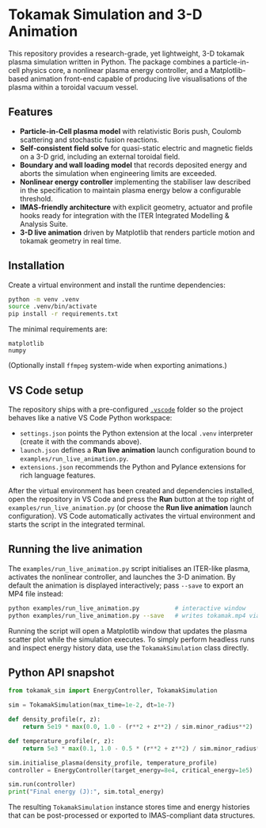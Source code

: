 # Tokamak Simulation and 3-D Animation

This repository provides a research-grade, yet lightweight, 3-D tokamak
plasma simulation written in Python. The package combines a particle-in-cell
physics core, a nonlinear plasma energy controller, and a Matplotlib-based
animation front-end capable of producing live visualisations of the plasma
within a toroidal vacuum vessel.

## Features

- **Particle-in-Cell plasma model** with relativistic Boris push, Coulomb
  scattering and stochastic fusion reactions.
- **Self-consistent field solve** for quasi-static electric and magnetic
  fields on a 3-D grid, including an external toroidal field.
- **Boundary and wall loading model** that records deposited energy and
  aborts the simulation when engineering limits are exceeded.
- **Nonlinear energy controller** implementing the stabiliser law described in
the specification to maintain plasma energy below a configurable threshold.
- **IMAS-friendly architecture** with explicit geometry, actuator and profile
  hooks ready for integration with the ITER Integrated Modelling & Analysis
  Suite.
- **3-D live animation** driven by Matplotlib that renders particle motion and
tokamak geometry in real time.

## Installation

Create a virtual environment and install the runtime dependencies:

```bash
python -m venv .venv
source .venv/bin/activate
pip install -r requirements.txt
```

The minimal requirements are:

```text
matplotlib
numpy
```

(Optionally install `ffmpeg` system-wide when exporting animations.)

## VS Code setup

The repository ships with a pre-configured [`.vscode`](.vscode) folder so the
project behaves like a native VS Code Python workspace:

- `settings.json` points the Python extension at the local `.venv`
  interpreter (create it with the commands above).
- `launch.json` defines a **Run live animation** launch configuration bound to
  `examples/run_live_animation.py`.
- `extensions.json` recommends the Python and Pylance extensions for rich
  language features.

After the virtual environment has been created and dependencies installed, open
the repository in VS Code and press the **Run** button at the top right of
`examples/run_live_animation.py` (or choose the **Run live animation** launch
configuration). VS Code automatically activates the virtual environment and
starts the script in the integrated terminal.

## Running the live animation

The `examples/run_live_animation.py` script initialises an ITER-like plasma,
activates the nonlinear controller, and launches the 3-D animation. By default
the animation is displayed interactively; pass `--save` to export an MP4 file
instead:

```bash
python examples/run_live_animation.py          # interactive window
python examples/run_live_animation.py --save   # writes tokamak.mp4 via ffmpeg
```

Running the script will open a Matplotlib window that updates the plasma
scatter plot while the simulation executes. To simply perform headless runs
and inspect energy history data, use the `TokamakSimulation` class directly.

## Python API snapshot

```python
from tokamak_sim import EnergyController, TokamakSimulation

sim = TokamakSimulation(max_time=1e-2, dt=1e-7)

def density_profile(r, z):
    return 5e19 * max(0.0, 1.0 - (r**2 + z**2) / sim.minor_radius**2)

def temperature_profile(r, z):
    return 5e3 * max(0.1, 1.0 - 0.5 * (r**2 + z**2) / sim.minor_radius**2)

sim.initialise_plasma(density_profile, temperature_profile)
controller = EnergyController(target_energy=8e4, critical_energy=1e5)

sim.run(controller)
print("Final energy (J):", sim.total_energy)
```

The resulting `TokamakSimulation` instance stores time and energy histories
that can be post-processed or exported to IMAS-compliant data structures.
